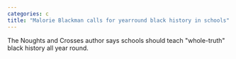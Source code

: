 ```yaml
---
categories: c
title: "Malorie Blackman calls for yearround black history in schools"
---
```

The Noughts and Crosses author says schools should teach "whole-truth" black history all year round.